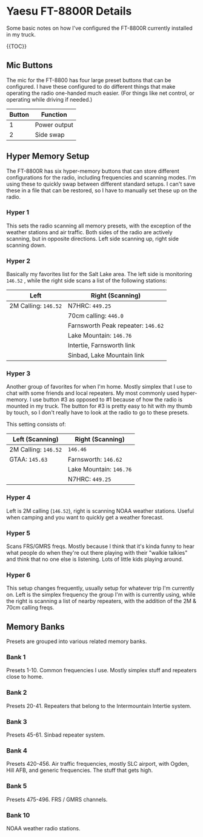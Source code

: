 # Yaesu FT-8800R Details

Some basic notes on how I've configured the FT-8800R currently installed in my truck.

{{TOC}}

## Mic Buttons

The mic for the FT-8800 has four large preset buttons that can be configured. I have these configured to do different things that make operating the radio one-handed much easier. (For things like net control, or operating while driving if needed.)

| Button | Function |
| ------ | -------- |
| 1 | Power output |
| 2 | Side swap |


## Hyper Memory Setup

The FT-8800R has six hyper-memory buttons that can store different configurations for the radio, including frequencies and scanning modes. I'm using these to quickly swap between different standard setups. I can't save these in a file that can be restored, so I have to manually set these up on the radio.

### Hyper 1
This sets the radio scanning all memory presets, with the exception of the weather stations and air traffic. Both sides of the radio are actively scanning, but in opposite directions. Left side scanning up, right side scanning down.

### Hyper 2
Basically my favorites list for the Salt Lake area. The left side is monitoring `146.52` , while the right side scans a list of the following stations:

| Left | Right (Scanning) |
| ------------- | ------------- |
| 2M Calling: `146.52` | N7HRC: `449.25` |
|  | 70cm calling: `446.0` |
|  | Farnsworth Peak repeater: `146.62` |
|  | Lake Mountain: `146.76` |
|  | Intertie, Farnsworth link |
|  | Sinbad, Lake Mountain link |

### Hyper 3
Another group of favorites for when I'm home. Mostly simplex that I use to chat with some friends and local repeaters. My most commonly used hyper-memory. I use button #3 as opposed to #1 because of how the radio is mounted in my truck. The button for #3 is pretty easy to hit with my thumb by touch, so I don't really have to look at the radio to go to these presets.

This setting consists of:

| Left (Scanning) | Right (Scanning) |
| ------------- | ------------- |
| 2M Calling: `146.52`  | `146.46`  |
| GTAA: `145.63`  | Farnsworth: `146.62`  |
|  | Lake Mountain: `146.76`  |
|  | N7HRC: `449.25`  |

### Hyper 4
Left is 2M calling (`146.52`), right is scanning NOAA weather stations. Useful when camping and you want to quickly get a weather forecast.

### Hyper 5
Scans FRS/GMRS freqs. Mostly because I think that it's kinda funny to hear what people do when they're out there playing with their "walkie talkies" and think that no one else is listening. Lots of little kids playing around.

### Hyper 6
This setup changes frequently, usually setup for whatever trip I'm currently on. Left is the simplex frequency the group I'm with is currently using, while the right is scanning a list of nearby repeaters, with the addition of the 2M & 70cm calling freqs.


## Memory Banks

Presets are grouped into various related memory banks.

### Bank 1
Presets 1-10. Common frequencies I use. Mostly simplex stuff and repeaters close to home.

### Bank 2
Presets 20-41. Repeaters that belong to the Intermountain Intertie system.

### Bank 3
Presets 45-61. Sinbad repeater system.

### Bank 4
Presets 420-456. Air traffic frequencies, mostly SLC airport, with Ogden, Hill AFB, and generic frequencies. The stuff that gets high.

### Bank 5
Presets 475-496. FRS / GMRS channels.

### Bank 10
NOAA weather radio stations.